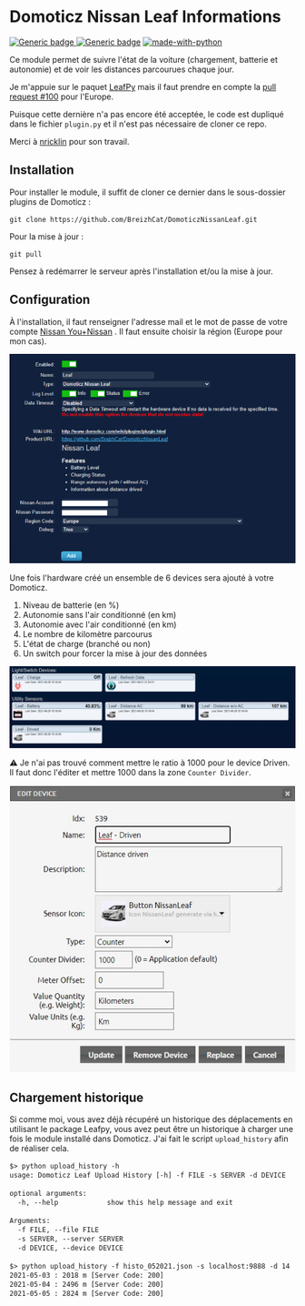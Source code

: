 # Domoticz Nissan Leaf Informations

[![Generic badge](https://img.shields.io/badge/Version-1.0.3-GREEN.svg) ![Generic badge](https://img.shields.io/badge/Domoticz-2021.1%2013314-369.svg)](https://domoticz.com) [![made-with-python](https://img.shields.io/badge/Made%20with-Python-1f425f.svg)](https://www.python.org/)

Ce module permet de suivre l'état de la voiture (chargement, batterie et autonomie) et de voir les distances parcourues chaque jour.

Je m'appuie sur le paquet [LeafPy](https://github.com/nricklin/leafpy) mais il faut prendre en compte la [pull request #100](https://github.com/nricklin/leafpy/pull/100) pour l'Europe. 

Puisque cette dernière n'a pas encore été acceptée, le code  est dupliqué dans le fichier `plugin.py` et il n'est pas nécessaire de cloner ce repo.

Merci à [nricklin](https://github.com/nricklin) pour son travail.

## Installation
Pour installer le module, il suffit de cloner ce dernier dans le sous-dossier plugins de Domoticz :

```shell
git clone https://github.com/BreizhCat/DomoticzNissanLeaf.git
```
Pour la mise à jour :
```shell
git pull
```

Pensez à redémarrer le serveur après l'installation et/ou la mise à jour.

## Configuration

À l'installation, il faut renseigner l'adresse mail et le mot de passe de votre compte [Nissan You+Nissan](https://www.nissan.fr/services/you-plus.html) . 
Il faut ensuite choisir la région (Europe pour mon cas).

![Création de l'hardware](assets/module_creation.png)

Une fois l'hardware créé un ensemble de 6 devices sera ajouté à votre Domoticz.
1. Niveau de batterie (en %)
1. Autonomie sans l'air conditionné (en km)
1. Autonomie avec l'air conditionné (en km)
1. Le nombre de kilomètre parcourus
1. L'état de charge (branché ou non)
1. Un switch pour forcer la mise à jour des données

![Les devices](assets/devices.png)

:warning: Je n'ai pas trouvé comment mettre le ratio à 1000 pour le device Driven. 
Il faut donc l'éditer et mettre 1000 dans la zone `Counter Divider`.

![Divider](assets/divider.jpg)
## Chargement historique

Si comme moi, vous avez déjà récupéré un historique des déplacements en utilisant le package Leafpy, vous avez peut être un historique à charger une fois le module installé dans Domoticz.
J'ai fait le script `upload_history` afin de réaliser cela.

```
$> python upload_history -h
usage: Domoticz Leaf Upload History [-h] -f FILE -s SERVER -d DEVICE

optional arguments:
  -h, --help            show this help message and exit

Arguments:
  -f FILE, --file FILE
  -s SERVER, --server SERVER
  -d DEVICE, --device DEVICE

$> python upload_history -f histo_052021.json -s localhost:9888 -d 14
2021-05-03 : 2018 m [Server Code: 200]
2021-05-04 : 2496 m [Server Code: 200]
2021-05-05 : 2824 m [Server Code: 200]
```
